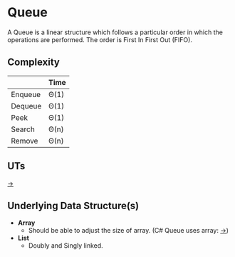 # Queue

A Queue is a linear structure which follows a particular order in which the operations are performed. The order is First In First Out (FIFO).

## Complexity

|         | Time |
| ---     | ---  |
| Enqueue | Θ(1) |
| Dequeue | Θ(1) |
| Peek    | Θ(1) |
| Search  | Θ(n) |
| Remove  | Θ(n) |

## UTs

[->](https://github.com/EugeneBuryak/Practice/blob/master/DataStructures/UTs/Queue/QueueUTs.cs)

## Underlying Data Structure(s)

* **Array**
  * Should be able to adjust the size of array. (C# Queue uses array: [->](https://referencesource.microsoft.com/#System/compmod/system/collections/generic/queue.cs))
* **List**
  * Doubly and Singly linked.
